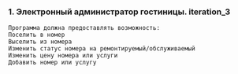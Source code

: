 ### 1.  Электронный администратор гостиницы. iteration_3 ### 
    Программа должна предоставлять возможность:
    Поселить в номер
    Выселить из номера
    Изменить статус номера на ремонтируемый/обслуживаемый
    Изменить цену номера или услуги
    Добавить номер или услугу